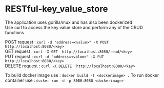 # RESTful-key_value_store

The application uses gorilla/mux and has also been dockerized<br>
Use curl to access the key value store and perform any of the CRUD functions<br>

POST request : ```curl -d "address=<value>" -X POST http://localhost:8080/<key>```<br>
GET request : ```curl -X GET  http://localhost:8080/read/<key>```<br>
PUT request : ```curl -d "address=<value>" -X PUT http://localhost:8080/<key>```<br>
DELETE request : ```curl -X DELETE  http://localhost:8080/<key>```<br>

To build docker image use : ```docker build -t <dockerimage> .```
To run docker container use : ```docker run -d -p 8080:8080 <dockerimage>```
